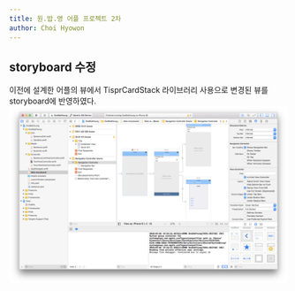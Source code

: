 ```yaml
---
title: 원.밥.영 어플 프로젝트 2차 
author: Choi Hyowon
---
```


## storyboard 수정
이전에 설계한 어플의 뷰에서 TisprCardStack 라이브러리 사용으로 변경된 뷰를 storyboard에 반영하였다.
![Image](/images/OneBobYoung_TisprCardStack_storyboard.png)